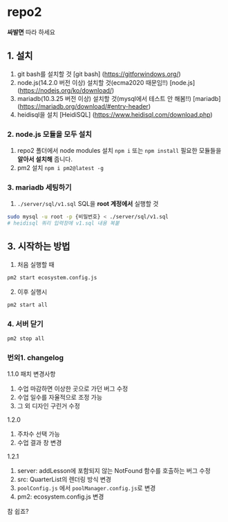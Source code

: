 # repo2
**싸발면**
따라 하세요

## 1. 설치
1. git bash를 설치할 것
[git bash] (https://gitforwindows.org/)
2. node.js(14.2.0 버전 이상) 설치할 것(ecma2020 때문임!!)
[node.js] (https://nodejs.org/ko/download/)
3. mariadb(10.3.25 버전 이상) 설치할 것(mysql에서 테스트 안 해봄!!)
[mariadb] (https://mariadb.org/download/#entry-header)
4. heidisql을 설치
[HeidiSQL] (https://www.heidisql.com/download.php)

### 2. node.js 모듈을 모두 설치
1. repo2 폴더에서 node modules 설치 `npm i` 또는 `npm install` 필요한 모듈들을 **알아서 설치해** 줍니다.
2. pm2 설치 `npm i pm2@latest -g`

### 3. mariadb 세팅하기
1. `./server/sql/v1.sql` SQL을 **root 계정에서** 실행할 것
```bash
sudo mysql -u root -p {비밀번호} < ./server/sql/v1.sql
# heidisql 쿼리 입력창에 v1.sql 내용 복붙
```

## 3. 시작하는 방법

1. 처음 실행할 때
```bash
pm2 start ecosystem.config.js
```

2. 이후 실행시
```bash
pm2 start all
```

### 4. 서버 닫기
```bash
pm2 stop all
```

### 번외1. changelog
1.1.0 패치 변경사항
1. 수업 마감하면 이상한 곳으로 가던 버그 수정
2. 수업 일수를 자율적으로 조정 가능
3. 그 외 디자인 구린거 수정

1.2.0
1. 주차수 선택 가능
2. 수업 결과 창 변경

1.2.1
1. server: addLesson에 포함되지 않는 NotFound 함수를 호출하는 버그 수정
2. src: QuarterList의 렌더링 방식 변경
3. `poolConfig.js` 에서 `poolManager.config.js`로 변경
4. pm2: ecosystem.config.js 변경

참 쉽죠?
